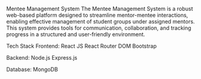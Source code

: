 Mentee Management System
The Mentee Management System is a robust web-based platform designed to streamline mentor-mentee interactions, enabling effective management of student groups under 
assigned mentors. This system provides tools for communication, collaboration, and tracking progress in a structured and user-friendly environment.

Tech Stack
Frontend:
React JS
React Router DOM
Bootstrap

Backend:
Node.js
Express.js

Database:
MongoDB
